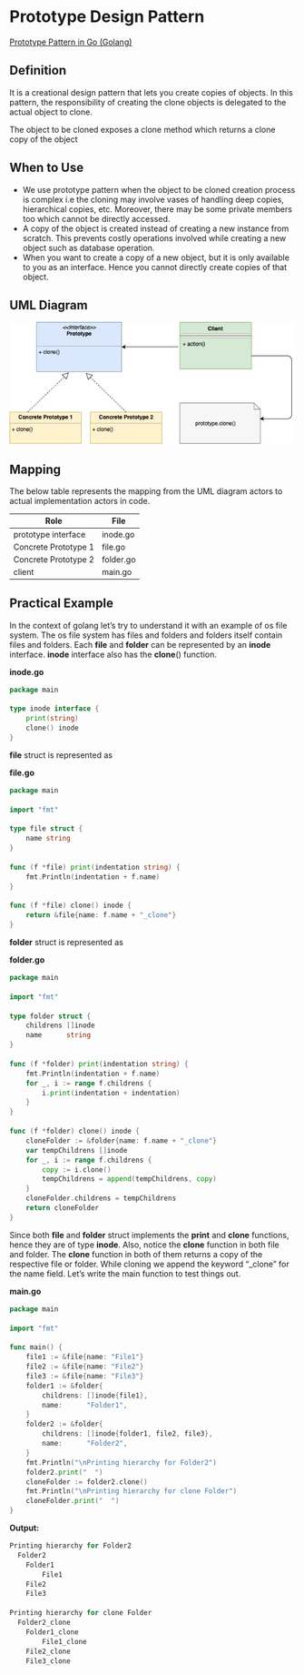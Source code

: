 # Prototype Design Pattern

[Prototype Pattern in Go (Golang)](https://golangbyexample.com/prototype-pattern-go/)

## Definition

It is a creational design pattern that lets you create copies of objects. In this pattern, the responsibility of creating the clone objects is delegated to the actual object to clone.

The object to be cloned exposes a clone method which returns a clone copy of the object

## When to Use

- We use prototype pattern when the object to be cloned creation process is complex i.e the cloning may involve vases of handling deep copies, hierarchical copies, etc. Moreover, there may be some private members too which cannot be directly accessed.
- A copy of the object is created instead of creating a new instance from scratch. This prevents costly operations involved while creating a new object such as database operation.
- When you want to create a copy of a new object, but it is only available to you as an interface. Hence you cannot directly create copies of that object.

## UML Diagram

![Prototype-Pattern](images/Prototype-Pattern.webp)

## Mapping

The below table represents the mapping from the UML diagram actors to actual implementation actors in code.

| Role                 | File      |
| -------------------- | --------- |
| prototype interface  | inode.go  |
| Concrete Prototype 1 | file.go   |
| Concrete Prototype 2 | folder.go |
| client               | main.go   |

## Practical Example

In the context of golang let’s try to understand it with an example of os file system. The os file system has files and folders and folders itself contain files and folders. Each **file** and **folder** can be represented by an **inode** interface. **inode** interface also has the **clone**() function.

**inode.go**

```go
package main

type inode interface {
    print(string)
    clone() inode
}
```

**file** struct is represented as

**file.go**

```go
package main

import "fmt"

type file struct {
    name string
}

func (f *file) print(indentation string) {
    fmt.Println(indentation + f.name)
}

func (f *file) clone() inode {
    return &file{name: f.name + "_clone"}
}
```

**folder** struct is represented as

**folder.go**

```go
package main

import "fmt"

type folder struct {
    childrens []inode
    name      string
}

func (f *folder) print(indentation string) {
    fmt.Println(indentation + f.name)
    for _, i := range f.childrens {
        i.print(indentation + indentation)
    }
}

func (f *folder) clone() inode {
    cloneFolder := &folder{name: f.name + "_clone"}
    var tempChildrens []inode
    for _, i := range f.childrens {
        copy := i.clone()
        tempChildrens = append(tempChildrens, copy)
    }
    cloneFolder.childrens = tempChildrens
    return cloneFolder
}
```

Since both **file** and **folder** struct implements the **print** and **clone** functions, hence they are of type **inode**. Also, notice the **clone** function in both file and folder. The **clone** function in both of them returns a copy of the respective file or folder. While cloning we append the keyword “_clone” for the name field. Let’s write the main function to test things out.

**main.go**

```go
package main

import "fmt"

func main() {
    file1 := &file{name: "File1"}
    file2 := &file{name: "File2"}
    file3 := &file{name: "File3"}
    folder1 := &folder{
        childrens: []inode{file1},
        name:      "Folder1",
    }
    folder2 := &folder{
        childrens: []inode{folder1, file2, file3},
        name:      "Folder2",
    }
    fmt.Println("\nPrinting hierarchy for Folder2")
    folder2.print("  ")
    cloneFolder := folder2.clone()
    fmt.Println("\nPrinting hierarchy for clone Folder")
    cloneFolder.print("  ")
}
```

**Output:**

```go
Printing hierarchy for Folder2
  Folder2
    Folder1
        File1
    File2
    File3

Printing hierarchy for clone Folder
  Folder2_clone
    Folder1_clone
        File1_clone
    File2_clone
    File3_clone
```
